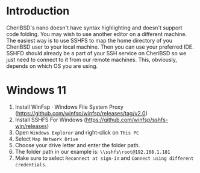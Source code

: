 # Introduction
CheriBSD's nano doesn't have syntax highlighting and doesn't support code folding. You may wish to use another editor on a different machine. The easiest way is to use SSHFS to map the home directory of you CheriBSD user to your local machine. Then you can use your preferred IDE. SSHFD should already be a part of your SSH service on CheriBSD so we just need to connect to it from our remote machines. This, obviously, depends on which OS you are using.

# Windows 11
1. Install WinFsp · Windows File System Proxy (https://github.com/winfsp/winfsp/releases/tag/v2.0)
2. Install SSHFS For Windows (https://github.com/winfsp/sshfs-win/releases)
3. Open `Windows Explorer` and right-click on `This PC`
4. Select `Map Network Drive`
5. Choose your drive letter and enter the folder path.
6. The folder path in our example is: `\\sshfs\root@192.168.1.181`
7. Make sure to select `Reconnect at sign-in` and `Connect using different credentials`.
